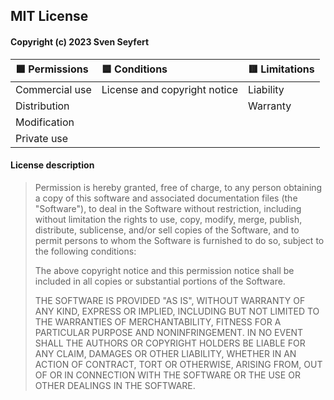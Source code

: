 ## MIT License

#### Copyright (c) 2023 Sven Seyfert

| 🟩 Permissions | 🟦 Conditions                | 🟥 Limitations |
| :------------- | :--------------------------- | :------------ |
| Commercial use | License and copyright notice | Liability     |
| Distribution   |                              | Warranty      |
| Modification   |                              |               |
| Private use    |                              |               |

#### License description

> Permission is hereby granted, free of charge, to any person obtaining a copy
> of this software and associated documentation files (the "Software"), to deal
> in the Software without restriction, including without limitation the rights
> to use, copy, modify, merge, publish, distribute, sublicense, and/or sell
> copies of the Software, and to permit persons to whom the Software is
> furnished to do so, subject to the following conditions:
>
> The above copyright notice and this permission notice shall be included in all
> copies or substantial portions of the Software.
>
> THE SOFTWARE IS PROVIDED "AS IS", WITHOUT WARRANTY OF ANY KIND, EXPRESS OR
> IMPLIED, INCLUDING BUT NOT LIMITED TO THE WARRANTIES OF MERCHANTABILITY,
> FITNESS FOR A PARTICULAR PURPOSE AND NONINFRINGEMENT. IN NO EVENT SHALL THE
> AUTHORS OR COPYRIGHT HOLDERS BE LIABLE FOR ANY CLAIM, DAMAGES OR OTHER
> LIABILITY, WHETHER IN AN ACTION OF CONTRACT, TORT OR OTHERWISE, ARISING FROM,
> OUT OF OR IN CONNECTION WITH THE SOFTWARE OR THE USE OR OTHER DEALINGS IN THE
> SOFTWARE.
